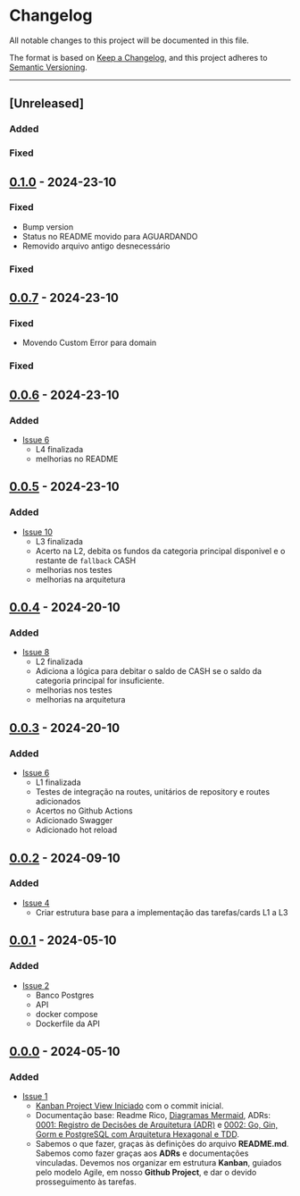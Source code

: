 # Changelog

All notable changes to this project will be documented in this file.

The format is based on [Keep a Changelog](https://keepachangelog.com/en/1.0.0/),
and this project adheres to [Semantic Versioning](https://semver.org/spec/v2.0.0.html).

---

## [Unreleased]
### Added

### Fixed
## [0.1.0] - 2024-23-10
### Fixed
  - Bump version
  - Status no README movido para AGUARDANDO
  - Removido arquivo antigo desnecessário

### Fixed
## [0.0.7] - 2024-23-10
### Fixed
  - Movendo Custom Error para domain

### Fixed
## [0.0.6] - 2024-23-10
### Added

- [Issue 6](https://github.com/jtonynet/go-payments-api/issues/12)
  - L4 finalizada
  - melhorias no README


## [0.0.5] - 2024-23-10
### Added

- [Issue 10](https://github.com/jtonynet/go-payments-api/issues/10)
  - L3 finalizada
  - Acerto na L2, debita os fundos da categoria principal disponivel e o restante de `fallback` CASH
  - melhorias nos testes
  - melhorias na arquitetura

## [0.0.4] - 2024-20-10
### Added

- [Issue 8](https://github.com/jtonynet/go-payments-api/issues/8)
  - L2 finalizada
  - Adiciona a lógica para debitar o saldo de CASH se o saldo da categoria principal for insuficiente.
  - melhorias nos testes
  - melhorias na arquitetura

## [0.0.3] - 2024-20-10
### Added

- [Issue 6](https://github.com/jtonynet/go-payments-api/issues/6)
  - L1 finalizada
  - Testes de integração na routes, unitários de repository e routes adicionados
  -  Acertos no Github Actions
  - Adicionado Swagger
  - Adicionado hot reload
  


## [0.0.2] - 2024-09-10
### Added

- [Issue 4](https://github.com/jtonynet/go-payments-api/issues/4)
  - Criar estrutura base para a implementação das tarefas/cards L1 a L3


## [0.0.1] - 2024-05-10
### Added

- [Issue 2](https://github.com/jtonynet/go-payments-api/issues/2)
   - Banco Postgres
   - API
   - docker compose
   - Dockerfile da API


## [0.0.0] - 2024-05-10
### Added

- [Issue 1](https://github.com/users/jtonynet/projects/7/views/1?pane=issue&itemId=82288146)
  - [Kanban Project View Iniciado](https://github.com/users/jtonynet/projects/7) com o commit inicial. 
  - Documentação base: Readme Rico, [Diagramas Mermaid](https://github.com/jtonynet/go-products-api/tree/main#diagrams), ADRs: [0001: Registro de Decisões de Arquitetura (ADR)](./docs/architecture/decisions/registro-de-decisoes-de-arquitetura.md) e [0002: Go, Gin, Gorm e PostgreSQL com Arquitetura Hexagonal e TDD](./docs/architecture/decisions/0002-go-gin-gorm-e-postgres-com-arquitetura-hexagonal-tdd.md).
  - Sabemos o que fazer, graças às definições do arquivo __README.md__. Sabemos como fazer graças aos __ADRs__ e documentações vinculadas. Devemos nos organizar em estrutura __Kanban__, guiados pelo modelo Agile, em nosso __Github Project__, e dar o devido prosseguimento às tarefas.

[0.1.0]: https://github.com/jtonynet/go-payments-api/compare/v0.0.7...v0.1.0
[0.0.7]: https://github.com/jtonynet/go-payments-api/compare/v0.0.6...v0.0.7
[0.0.6]: https://github.com/jtonynet/go-payments-api/compare/v0.0.5...v0.0.6
[0.0.5]: https://github.com/jtonynet/go-payments-api/compare/v0.0.4...v0.0.5
[0.0.4]: https://github.com/jtonynet/go-payments-api/compare/v0.0.3...v0.0.4
[0.0.3]: https://github.com/jtonynet/go-payments-api/compare/v0.0.2...v0.0.3
[0.0.2]: https://github.com/jtonynet/go-payments-api/compare/v0.0.1...v0.0.2
[0.0.1]: https://github.com/jtonynet/go-payments-api/compare/v0.0.0...v0.0.1
[0.0.0]: https://github.com/jtonynet/go-payments-api/releases/tag/v0.0.0
